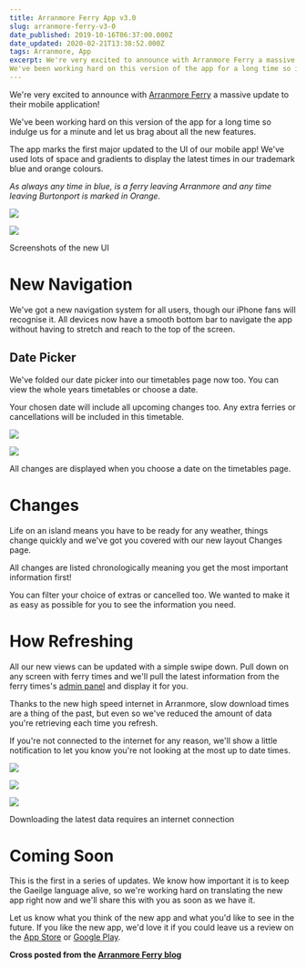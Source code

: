 ```yaml
---
title: Arranmore Ferry App v3.0
slug: arranmore-ferry-v3-0
date_published: 2019-10-16T06:37:00.000Z
date_updated: 2020-02-21T13:38:52.000Z
tags: Arranmore, App
excerpt: We're very excited to announce with Arranmore Ferry a massive update to their mobile application!
We've been working hard on this version of the app for a long time so indulge us for a minute and let us brag about all the new features.
---
```


We're very excited to announce with [Arranmore Ferry](https://arranmorefastferry.com) a massive update to their mobile application!

We've been working hard on this version of the app for a long time so indulge us for a minute and let us brag about all the new features.

The app marks the first major updated to the UI of our mobile app! We've used lots of space and gradients to display the latest times in our trademark blue and orange colours.

*As always any time in blue, is a ferry leaving Arranmore and any time leaving Burtonport is marked in Orange.*

![](/images/2019/10/optios1.png)

![](/images/2019/10/optios2.png)

Screenshots of the new UI
# New Navigation

We've got a new navigation system for all users, though our iPhone fans will recognise it. All devices now have a smooth bottom bar to navigate the app without having to stretch and reach to the top of the screen.

## Date Picker

We've folded our date picker into our timetables page now too. You can view the whole years timetables or choose a date.

Your chosen date will include all upcoming changes too. Any extra ferries or cancellations will be included in this timetable.

![](/images/2019/10/optios3.png)

![](/images/2019/10/optios4.png)

All changes are displayed when you choose a date on the timetables page.
# Changes

Life on an island means you have to be ready for any weather, things change quickly and we've got you covered with our new layout Changes page.

All changes are listed chronologically meaning you get the most important information first!

You can filter your choice of extras or cancelled too. We wanted to make it as easy as possible for you to see the information you need.

# How Refreshing

All our new views can be updated with a simple swipe down. Pull down on any screen with ferry times and we'll pull the latest information from the ferry times's [admin panel](https://blog.arranmorefastferry.com/under-the-hood-at-arranmore-ferry/) and display it for you.

Thanks to the new high speed internet in Arranmore, slow download times are a thing of the past, but even so we've reduced the amount of data you're retrieving each time you refresh.

If you're not connected to the internet for any reason, we'll show a little notification to let you know you're not looking at the most up to date times.

![](/images/2019/10/optios5.png)

![](/images/2019/10/optios6.png)

![](/images/2019/10/opttablet1.png)

Downloading the latest data requires an internet connection
# Coming Soon

This is the first in a series of updates. We know how important it is to keep the Gaeilge language alive, so we're working hard on translating the new app right now and we'll share this with you as soon as we have it.

Let us know what you think of the new app and what you'd like to see in the future. If you like the new app, we'd love it if you could leave us a review on the [App Store](https://apps.apple.com/us/app/arranmore-ferry/id964609530#?platform=iphone) or [Google Play](https://play.google.com/store/apps/details?id=com.matloughnane.arranmoreff).

**Cross posted from the [Arranmore Ferry blog](https://blog.arranmorefastferry.com/arranmore-ferry-app-3/)**
